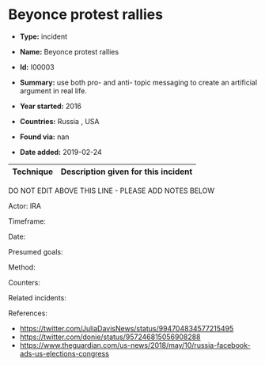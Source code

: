 # Beyonce protest rallies

* **Type:** incident

* **Name:** Beyonce protest rallies

* **Id:** I00003

* **Summary:** use both pro- and anti- topic messaging to create an artificial argument in real life. 

* **Year started:** 2016

* **Countries:** Russia , USA

* **Found via:** nan

* **Date added:** 2019-02-24
 

| Technique | Description given for this incident |
| --------- | ------------------------- |


DO NOT EDIT ABOVE THIS LINE - PLEASE ADD NOTES BELOW

Actor: IRA

Timeframe: 

Date: 

Presumed goals:

Method: 

Counters:

Related incidents:


References:

* https://twitter.com/JuliaDavisNews/status/994704834577215495 
* https://twitter.com/donie/status/957246815056908288 
* https://www.theguardian.com/us-news/2018/may/10/russia-facebook-ads-us-elections-congress
